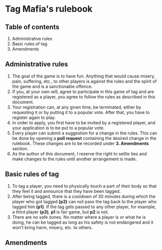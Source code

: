 # Tag Mafia's rulebook

## Table of contents 

1. Administrative rules
2. Basic rules of tag
3. Amendments


## Administrative rules

1. The goal of the game is to have fun. Anything that would cause misery, pain, suffering, etc., to other players is against the rules and the spirit of the game and is a  sanctionable offence.
2. If you, at your own will, agree to participate in this game of tag and are registered as a player, you agree to follow the rules as described in this document.
3. Your registration can, at any given time, be terminated, either by requesting it or by putting it to a popular vote. After that, you have to register again to play.
4. In order to apply, you first have to be invited by a registered player, and your application is to be put to a popular vote.
5. Every player can submit a suggestion for a change in the rules. This can be done by opening a **pull request** containing the desired change in the rulebook. These changes are to be recorded under **3. Amendments** section.
6. As the author of this document, I reserve the right to settle ties and make changes to the rules until another arrangement is made.

## Basic rules of tag

1. To tag a player, you need to physically touch a part of their body so that they feel it and announce that they have been tagged.
2. After being tagged, there is a cooldown of 30 minutes during which the player who got tagged **(p2)** can not pass the tag back to the player who tagged him **(p1)**. If the tag gets passed to any other player, for example, a third player **(p3)**, **p1** is fair game, but **p2** is not.
3. There are no safe zones. No matter where a player is or what he is doing, he can be tagged as long as his safety is not endangered and it won't bring harm, misery, etc. to others.

## Amendments
